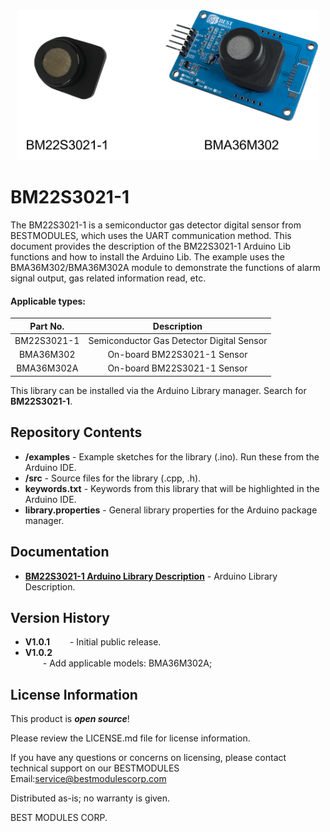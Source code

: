<div align=center>
<img src="https://github.com/BestModules-Libraries/img/blob/main/BM22S3021-1_BMA36M302_V1.0.png" width="480" height="240"> 
</div> 

BM22S3021-1
===========================================================

The BM22S3021-1 is a semiconductor gas detector digital sensor from BESTMODULES, which uses the UART communication method. This document provides the description of the BM22S3021-1 Arduino Lib functions and how to install the Arduino Lib. The example uses the BMA36M302/BMA36M302A module to demonstrate the functions of alarm signal output, gas related information read, etc.

#### Applicable types:
<div align=center>

|Part No.   |Description                   |
|:---------:|:----------------------------:|
|BM22S3021-1|Semiconductor Gas Detector Digital Sensor|
|BMA36M302  | On-board BM22S3021-1 Sensor |
|BMA36M302A | On-board BM22S3021-1 Sensor |

</div> 

This library can be installed via the Arduino Library manager. Search for **BM22S3021-1**. 

Repository Contents
-------------------

* **/examples** - Example sketches for the library (.ino). Run these from the Arduino IDE. 
* **/src** - Source files for the library (.cpp, .h).
* **keywords.txt** - Keywords from this library that will be highlighted in the Arduino IDE. 
* **library.properties** - General library properties for the Arduino package manager. 

Documentation 
-------------------

* **[BM22S3021-1 Arduino Library Description]( https://www.bestmodulescorp.com/bm22s3021-1.html)** - Arduino Library Description.

Version History  
-------------------

* **V1.0.1**
&emsp;&emsp;- Initial public release.
* **V1.0.2**  
&emsp;&emsp;- Add applicable models: BMA36M302A; 

License Information
-------------------

This product is _**open source**_! 

Please review the LICENSE.md file for license information. 

If you have any questions or concerns on licensing, please contact technical support on our BESTMODULES Email:service@bestmodulescorp.com

Distributed as-is; no warranty is given.

BEST MODULES CORP.
